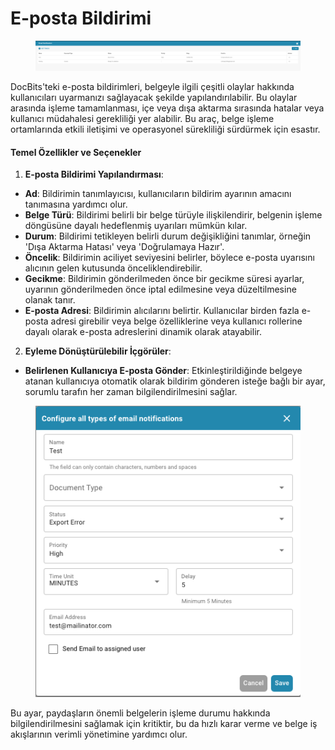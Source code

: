 # E-posta Bildirimi

<figure><img src="../../../.gitbook/assets/Bildschirmfoto 2024-05-08 um 10.15.45.png" alt=""><figcaption></figcaption></figure>

DocBits'teki e-posta bildirimleri, belgeyle ilgili çeşitli olaylar hakkında kullanıcıları uyarmanızı sağlayacak şekilde yapılandırılabilir. Bu olaylar arasında işleme tamamlanması, içe veya dışa aktarma sırasında hatalar veya kullanıcı müdahalesi gerekliliği yer alabilir. Bu araç, belge işleme ortamlarında etkili iletişimi ve operasyonel sürekliliği sürdürmek için esastır.

#### Temel Özellikler ve Seçenekler

1. **E-posta Bildirimi Yapılandırması**:
* **Ad**: Bildirimin tanımlayıcısı, kullanıcıların bildirim ayarının amacını tanımasına yardımcı olur.
* **Belge Türü**: Bildirimi belirli bir belge türüyle ilişkilendirir, belgenin işleme döngüsüne dayalı hedeflenmiş uyarıları mümkün kılar.
* **Durum**: Bildirimi tetikleyen belirli durum değişikliğini tanımlar, örneğin 'Dışa Aktarma Hatası' veya 'Doğrulamaya Hazır'.
* **Öncelik**: Bildirimin aciliyet seviyesini belirler, böylece e-posta uyarısını alıcının gelen kutusunda önceliklendirebilir.
* **Gecikme**: Bildirimin gönderilmeden önce bir gecikme süresi ayarlar, uyarının gönderilmeden önce iptal edilmesine veya düzeltilmesine olanak tanır.
* **E-posta Adresi**: Bildirimin alıcılarını belirtir. Kullanıcılar birden fazla e-posta adresi girebilir veya belge özelliklerine veya kullanıcı rollerine dayalı olarak e-posta adreslerini dinamik olarak atayabilir.
2. **Eyleme Dönüştürülebilir İçgörüler**:
* **Belirlenen Kullanıcıya E-posta Gönder**: Etkinleştirildiğinde belgeye atanan kullanıcıya otomatik olarak bildirim gönderen isteğe bağlı bir ayar, sorumlu tarafın her zaman bilgilendirilmesini sağlar.

<figure><img src="../../../.gitbook/assets/Bildschirmfoto 2024-05-08 um 10.15.56.png" alt=""><figcaption></figcaption></figure>

Bu ayar, paydaşların önemli belgelerin işleme durumu hakkında bilgilendirilmesini sağlamak için kritiktir, bu da hızlı karar verme ve belge iş akışlarının verimli yönetimine yardımcı olur.
